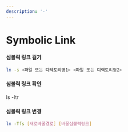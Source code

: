 ```yaml
---
description: '-'
---
```


# Symbolic Link

#### 심볼릭 링크 걸기&#x20;

```bash
ln -s <파일 또는 디렉토리명1> <파일 또는 디렉토리명2>
```

#### 심볼릭 링크 확인&#x20;

ls -ltr

####

#### 심볼릭 링크 변경&#x20;

```bash
ln -Tfs [새로바꿀경로] [바꿀심볼릭링크]
```


